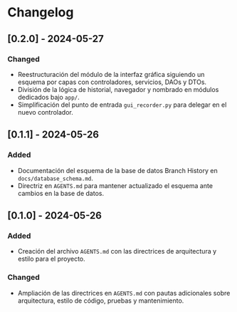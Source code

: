 # Changelog

## [0.2.0] - 2024-05-27
### Changed
- Reestructuración del módulo de la interfaz gráfica siguiendo un esquema por capas con controladores, servicios, DAOs y DTOs.
- División de la lógica de historial, navegador y nombrado en módulos dedicados bajo `app/`.
- Simplificación del punto de entrada `gui_recorder.py` para delegar en el nuevo controlador.

## [0.1.1] - 2024-05-26
### Added
- Documentación del esquema de la base de datos Branch History en `docs/database_schema.md`.
- Directriz en `AGENTS.md` para mantener actualizado el esquema ante cambios en la base de datos.

## [0.1.0] - 2024-05-26
### Added
- Creación del archivo `AGENTS.md` con las directrices de arquitectura y estilo para el proyecto.
### Changed
- Ampliación de las directrices en `AGENTS.md` con pautas adicionales sobre arquitectura, estilo de código, pruebas y mantenimiento.
